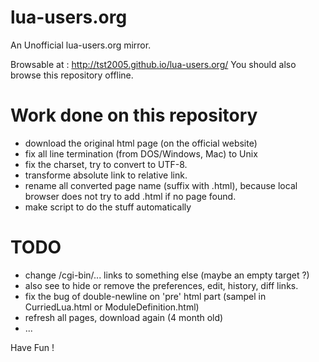 # lua-users.org
An Unofficial lua-users.org mirror.

Browsable at : http://tst2005.github.io/lua-users.org/
You should also browse this repository offline.

# Work done on this repository

 * download the original html page (on the official website)
 * fix all line termination (from DOS/Windows, Mac) to Unix
 * fix the charset, try to convert to UTF-8.
 * transforme absolute link to relative link.
 * rename all converted page name (suffix with .html), because local browser does not try to add .html if no page found.
 * make script to do the stuff automatically

# TODO

 * change /cgi-bin/... links to something else (maybe an empty target ?)
 * also see to hide or remove the preferences, edit, history, diff links.
 * fix the bug of double-newline on 'pre' html part (sampel in CurriedLua.html or ModuleDefinition.html)
 * refresh all pages, download again (4 month old)
 * ...

Have Fun !
